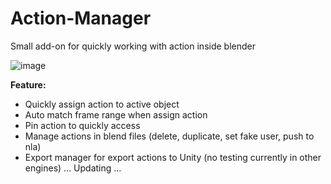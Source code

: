 # Action-Manager
Small add-on for quickly working with action inside blender

![image](https://github.com/Sonnh2705/Action-Manager/assets/69750750/e16d94bd-69b8-48f4-b2b7-f45c2d9fbc77)

**Feature:**

  - Quickly assign action to active object
  - Auto match frame range when assign action
  - Pin action to quickly access
  - Manage actions in blend files (delete, duplicate, set fake user, push to nla)
  - Export manager for export actions to Unity (no testing currently in other engines)
... Updating ...
